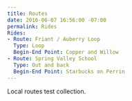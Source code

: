 ```yaml
---
title: Routes
date: 2016-06-07 16:56:00 -07:00
permalink: Rides
Rides:
- Route: Friant / Auberry Loop
  Type: Loop
  Begin-End Point: Copper and Willow
- Route: Spring Valley School
  Type: Out and back
  Begin-End Point: Starbucks on Perrin
---
```


Local routes test collection.
